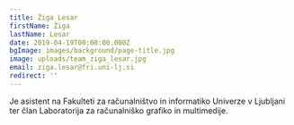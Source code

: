 ```yaml
---
title: Žiga Lesar
firstName: Žiga
lastName: Lesar
date: 2019-04-19T00:00:00.000Z
bgImage: images/background/page-title.jpg
image: uploads/team_ziga_lesar.jpg
email: ziga.lesar@fri.uni-lj.si
redirect: ''
---
```

Je asistent na Fakulteti za računalništvo in informatiko Univerze v Ljubljani ter član Laboratorija za računalniško grafiko in multimedije.
